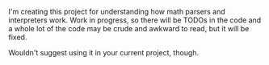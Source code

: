I'm creating this project for understanding how math parsers and interpreters work. Work in progress, so there will be TODOs in the code and a whole lot of the code may be crude and awkward to read, but it will be fixed.

Wouldn't suggest using it in your current project, though.